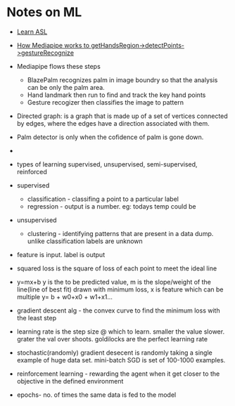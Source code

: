 # Notes on ML

- [Learn ASL](http://asl.ms/)
- [How Mediapipe works to getHandsRegion->detectPoints->gestureRecognize](https://ai.googleblog.com/2019/08/on-device-real-time-hand-tracking-with.html)
- Mediapipe flows these steps
  - BlazePalm recognizes palm in image boundry so that the analysis can be only the palm area.
  - Hand landmark then run to find and track the key hand points
  - Gesture recogizer then classifies the image to pattern
- Directed graph: is a graph that is made up of a set of vertices connected by edges, where the edges have a direction associated with them.
- Palm detector is only when the cofidence of palm is gone down.
- 

- types of learning supervised, unsupervised, semi-supervised, reinforced
- supervised
  - classification - classifing a point to a particular label
  - regression - output is a number. eg: todays temp could be 
- unsupervised
  - clustering - identifying patterns that are present in a data dump. unlike classification labels are unknown
- feature is input. label is output
- squared loss is the square of loss of each point to meet the ideal line
- y=mx+b y is the to be predicted value, m is the slope/weight of the line(line of best fit) drawn with minimum loss, x is feature which can be multiple y= b + w0+x0 + w1+x1...
- gradient descent alg - the convex curve to find the minimum loss with the least step
- learning rate is the step size @ which to learn. smaller the value slower. grater the val over shoots. goldilocks are the perfect learning rate
- stochastic(randomly) gradient desecent is randomly taking a single example of huge data set. mini-batch SGD is set of 100-1000 examples.
- reinforcement learning - rewarding the agent when it get closer to the objective in the defined environment
- epochs- no. of times the same data is fed to the model